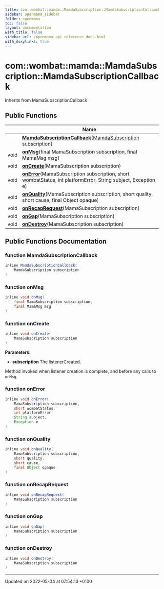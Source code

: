 ```yaml
---
title: com::wombat::mamda::MamdaSubscription::MamdaSubscriptionCallback
sidebar: openmama_sidebar
folder: openmama
toc: false
layout: documentation
with_title: false
sidebar_url: /openmama_api_reference_docs.html
with_doxylinks: true
---
```


# com::wombat::mamda::MamdaSubscription::MamdaSubscriptionCallback





Inherits from MamaSubscriptionCallback

## Public Functions

|                | Name           |
| -------------- | -------------- |
| | **[MamdaSubscriptionCallback](classcom_1_1wombat_1_1mamda_1_1MamdaSubscription_1_1MamdaSubscriptionCallback.html#function-mamdasubscriptioncallback)**([MamdaSubscription](classcom_1_1wombat_1_1mamda_1_1MamdaSubscription.html) subscription) |
| void | **[onMsg](classcom_1_1wombat_1_1mamda_1_1MamdaSubscription_1_1MamdaSubscriptionCallback.html#function-onmsg)**(final MamaSubscription subscription, final MamaMsg msg) |
| void | **[onCreate](classcom_1_1wombat_1_1mamda_1_1MamdaSubscription_1_1MamdaSubscriptionCallback.html#function-oncreate)**(MamaSubscription subscription) |
| void | **[onError](classcom_1_1wombat_1_1mamda_1_1MamdaSubscription_1_1MamdaSubscriptionCallback.html#function-onerror)**(MamaSubscription subscription, short wombatStatus, int platformError, String subject, Exception e) |
| void | **[onQuality](classcom_1_1wombat_1_1mamda_1_1MamdaSubscription_1_1MamdaSubscriptionCallback.html#function-onquality)**(MamaSubscription subscription, short quality, short cause, final Object opaque) |
| void | **[onRecapRequest](classcom_1_1wombat_1_1mamda_1_1MamdaSubscription_1_1MamdaSubscriptionCallback.html#function-onrecaprequest)**(MamaSubscription subscription) |
| void | **[onGap](classcom_1_1wombat_1_1mamda_1_1MamdaSubscription_1_1MamdaSubscriptionCallback.html#function-ongap)**(MamaSubscription subscription) |
| void | **[onDestroy](classcom_1_1wombat_1_1mamda_1_1MamdaSubscription_1_1MamdaSubscriptionCallback.html#function-ondestroy)**(MamaSubscription subscription) |

## Public Functions Documentation

### function MamdaSubscriptionCallback

```java
inline MamdaSubscriptionCallback(
    MamdaSubscription subscription
)
```


### function onMsg

```java
inline void onMsg(
    final MamaSubscription subscription,
    final MamaMsg msg
)
```


### function onCreate

```java
inline void onCreate(
    MamaSubscription subscription
)
```


**Parameters**: 

  * **subscription** The listenerCreated. 


Method invoked when listener creation is complete, and before any calls to `onMsg`.


### function onError

```java
inline void onError(
    MamaSubscription subscription,
    short wombatStatus,
    int platformError,
    String subject,
    Exception e
)
```


### function onQuality

```java
inline void onQuality(
    MamaSubscription subscription,
    short quality,
    short cause,
    final Object opaque
)
```


### function onRecapRequest

```java
inline void onRecapRequest(
    MamaSubscription subscription
)
```


### function onGap

```java
inline void onGap(
    MamaSubscription subscription
)
```


### function onDestroy

```java
inline void onDestroy(
    MamaSubscription subscription
)
```


-------------------------------

Updated on 2022-05-04 at 07:54:13 +0100